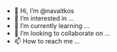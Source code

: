 - 👋 Hi, I’m @navaitkos
- 👀 I’m interested in ...
- 🌱 I’m currently learning ...
- 💞️ I’m looking to collaborate on ...
- 📫 How to reach me ...

<!---
navaitkos/navaitkos is a ✨ special ✨ repository because its `README.md` (this file) appears on your GitHub profile.
You can click the Preview link to take a look at your changes.
--->
